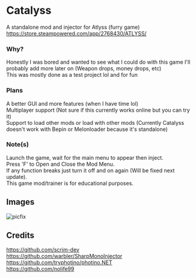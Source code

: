# Catalyss
A standalone mod and injector for Atlyss (furry game)
<br>
https://store.steampowered.com/app/2768430/ATLYSS/

### Why?
Honestly I was bored and wanted to see what I could do with this game I'll probably add more later on (Weapon drops, money drops, etc)
<br>
This was mostly done as a test project lol and for fun

### Plans
A better GUI and more features (when I have time lol)
<br>
Multiplayer support (Not sure if this currently works online but you can try it)
<br>
Support to load other mods or load with other mods (Currently Catalyss doesn't work with Bepin or Melonloader because it's standalone)

### Note(s)
Launch the game, wait for the main menu to appear then inject. <br>
Press 'F' to Open and Close the Mod Menu. <br>
If any function breaks just turn it off and on again (Will be fixed next update). <br>
This game mod/trainer is for educational purposes. <br>

## Images
![picfix](https://github.com/user-attachments/assets/95e4d468-5af9-4dd3-b0df-0e0919864d16)


## Credits
https://github.com/scrim-dev
<br>
https://github.com/warbler/SharpMonoInjector
<br>
https://github.com/tryphotino/photino.NET
<br>
https://github.com/nolife99
